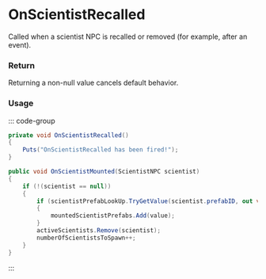 <Badge type="danger" text="Carbon Compatible"/><Badge type="warning" text="Oxide Compatible"/>
# OnScientistRecalled
Called when a scientist NPC is recalled or removed (for example, after an event).
### Return
Returning a non-null value cancels default behavior.

### Usage
::: code-group
```csharp [Example]
private void OnScientistRecalled()
{
	Puts("OnScientistRecalled has been fired!");
}
```
```csharp [Source — Assembly-CSharp @ BradleyAPC]
public void OnScientistMounted(ScientistNPC scientist)
{
	if (!(scientist == null))
	{
		if (scientistPrefabLookUp.TryGetValue(scientist.prefabID, out var value))
		{
			mountedScientistPrefabs.Add(value);
		}
		activeScientists.Remove(scientist);
		numberOfScientistsToSpawn++;
	}
}

```
:::
